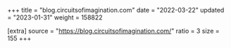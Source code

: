 +++
title = "blog.circuitsofimagination.com"
date = "2022-03-22"
updated = "2023-01-31"
weight = 158822

[extra]
source = "https://blog.circuitsofimagination.com/"
ratio = 3
size = 155
+++

